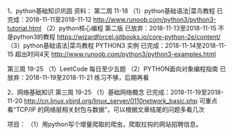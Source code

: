 1、python基础知识巩固
资料：
第二周 11-18
（1）python基础语法|菜鸟教程 							已完成：2018-11-11至2018-11-12
http://www.runoob.com/python3/python3-tutorial.html
（2）python核心编程 第二版	已放弃：2018-11-13至2018-11-15  不是python3的教程
https://wizardforcel.gitbooks.io/core-python-2e/content/
（3）python基础语法|菜鸟教程 		PYTHON3 实例			已完成：2018-11-14至2018-11-15 超出时间4天
http://www.runoob.com/python3/python3-examples.html

第三周 19-25
（1）LeetCode 每日至少五题
（2）PYTHON面向对象编程指南							已放弃：2018-11-19至2018-11-21  练习不够，后期再看



2、网络基础知识
第三周 19-25
（1）基础网络概念										已完成：2018-11-19至2018-11-20
http://cn.linux.vbird.org/linux_server/0110network_basic.php
可重点看“TCP/IP 的网络层相关封包与数据”，可以根据文章结尾的问题多看几次


项目：
（1）用python写个增量爬取的爬虫，爬取拉钩的网站招聘信息。
